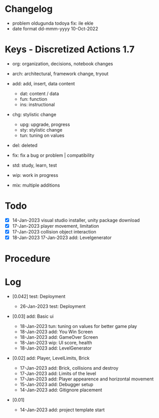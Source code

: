 # Changelog
- problem oldugunda todoya fix: ile ekle
- date format dd-mmm-yyyy 10-Oct-2022

# Keys - Discretized Actions 1.7
- org: organization, decisions, notebook changes
- arch: architectural, framework change, tryout

- add: add, insert, data content
    - dat: content / data
    - fun: function
    - ins: instructional

- chg: stylistic change
    - upg: upgrade, progress
    - sty: stylistic change
    - tun: tuning on values

- del: deleted
- fix: fix a bug or problem | compatibility

- std: study, learn, test
- wip: work in progress
- mix: multiple additions

# Todo
- [x] 14-Jan-2023 visual studio installer, unity package download
- [x] 17-Jan-2023 player movement, limitation
- [x] 17-Jan-2023 collision object interaction
- [x] 18-Jan-2023 17-Jan-2023 add: Levelgenerator

# Procedure

# Log 
- [0.042] test: Deployment
    - 26-Jan-2023 test: Deployment

- [0.03] add: Basic ui
    - 18-Jan-2023 tun: tuning on values for better game play
    - 18-Jan-2023 add: You Win Screen
    - 18-Jan-2023 add: GameOver Screen
    - 18-Jan-2023 wip: UI score, health
    - 18-Jan-2023 add: LevelGenerator

- [0.02] add: Player, LevelLimits, Brick
    - 17-Jan-2023 add: Brick, collisions and destroy
    - 17-Jan-2023 add: Limits of the level
    - 17-Jan-2023 add: Player appearence and horizontal movement
    - 15-Jan-2023 add: Debugger setup
    - 14-Jan-2023 add: Gitignore placement 

- [0.01]
    - 14-Jan-2023 add: project template start
